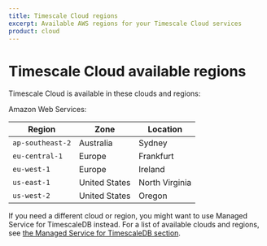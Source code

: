 ```yaml
---
title: Timescale Cloud regions
excerpt: Available AWS regions for your Timescale Cloud services
product: cloud
---
```


# Timescale Cloud available regions

Timescale Cloud is available in these clouds and regions:

Amazon Web Services:

|Region|Zone|Location|
|-|-|-|
|`ap-southeast-2`|Australia|Sydney|
|`eu-central-1`|Europe|Frankfurt|
|`eu-west-1`|Europe|Ireland|
|`us-east-1`|United States|North Virginia|
|`us-west-2`|United States|Oregon|

If you need a different cloud or region, you might want to use Managed Service
for TimescaleDB instead. For a list of available clouds and regions, see
[the Managed Service for TimescaleDB section][mst-regions].

[mst-regions]: /mst/:currentVersion:/cloud-regions/
